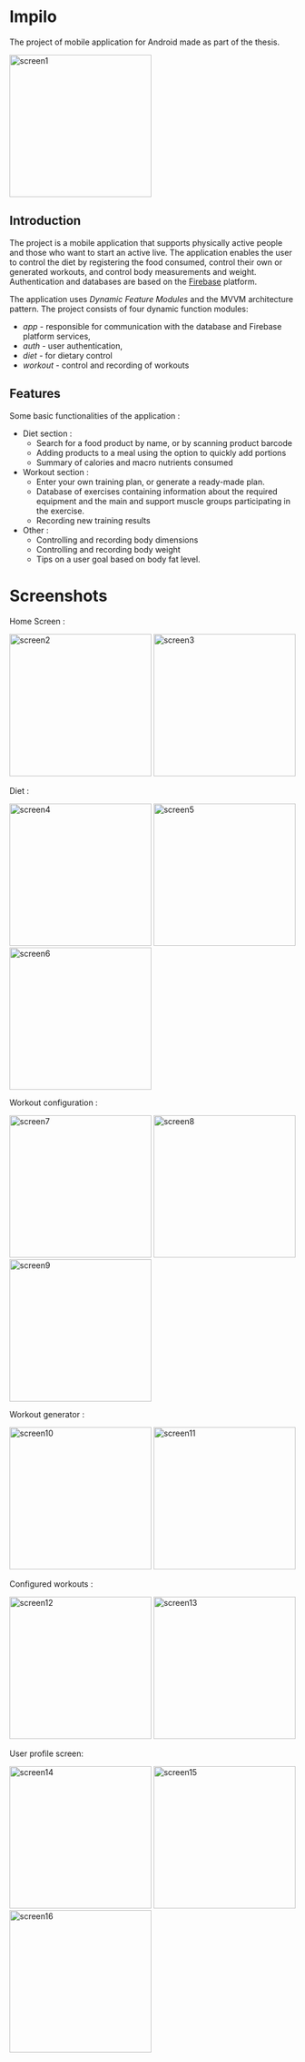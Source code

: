 # Impilo

The project of mobile application for Android made as part of the thesis.

<img src="https://github.com/mecikkk/Impilo/blob/master/screenshots/0.jpg" alt="screen1" width="250px"/>

## Introduction

The project is a mobile application that supports physically active people and those who want to start an active live. The application enables the user to control the diet by registering the food consumed, control their own or generated workouts, and control body measurements and weight. Authentication and databases are based on the [Firebase](https://firebase.google.com/) platform.

The application uses *Dynamic Feature Modules* and the MVVM architecture pattern. The project consists of four dynamic function modules:
* *app* - responsible for communication with the database and Firebase platform services,
* *auth* - user authentication,
* *diet* - for dietary control
* *workout* - control and recording of workouts

## Features

Some basic functionalities of the application :

* Diet section : 
  * Search for a food product by name, or by scanning product barcode
  * Adding products to a meal using the option to quickly add portions
  * Summary of calories and macro nutrients consumed
* Workout section : 
  * Enter your own training plan, or generate a ready-made plan.
  * Database of exercises containing information about the required equipment and the main and support muscle groups participating in the exercise.
  * Recording new training results
* Other :
  * Controlling and recording body dimensions
  * Controlling and recording body weight
  * Tips on a user goal based on body fat level.

# Screenshots

Home Screen :

<img src="https://github.com/mecikkk/Impilo/blob/master/screenshots/1.jpg" alt="screen2" width="250px"/> <img src="https://github.com/mecikkk/Impilo/blob/master/screenshots/2.jpg" alt="screen3" width="250px"/>

Diet :

<img src="https://github.com/mecikkk/Impilo/blob/master/screenshots/diet3.jpg" alt="screen4" width="250px"/> <img src="https://github.com/mecikkk/Impilo/blob/master/screenshots/diet1.jpg" alt="screen5" width="250px"/> <img src="https://github.com/mecikkk/Impilo/blob/master/screenshots/diet2.jpg" alt="screen6" width="250px"/>

Workout configuration :

<img src="https://github.com/mecikkk/Impilo/blob/master/screenshots/workout_conf1.jpg" alt="screen7" width="250px"/> <img src="https://github.com/mecikkk/Impilo/blob/master/screenshots/workout_conf2.jpg" alt="screen8" width="250px"/> <img src="https://github.com/mecikkk/Impilo/blob/master/screenshots/workout_conf3.jpg" alt="screen9" width="250px"/>

Workout generator :

<img src="https://github.com/mecikkk/Impilo/blob/master/screenshots/workout_gen1.jpg" alt="screen10" width="250px"/> <img src="https://github.com/mecikkk/Impilo/blob/master/screenshots/workout_gen2.jpg" alt="screen11" width="250px"/>

Configured workouts :

<img src="https://github.com/mecikkk/Impilo/blob/master/screenshots/workout1.jpg" alt="screen12" width="250px"/> <img src="https://github.com/mecikkk/Impilo/blob/master/screenshots/workout2.jpg" alt="screen13" width="250px"/>

User profile screen:

<img src="https://github.com/mecikkk/Impilo/blob/master/screenshots/profile1.jpg" alt="screen14" width="250px"/> <img src="https://github.com/mecikkk/Impilo/blob/master/screenshots/profile2.jpg" alt="screen15" width="250px"/> <img src="https://github.com/mecikkk/Impilo/blob/master/screenshots/profile3.jpg" alt="screen16" width="250px"/>
